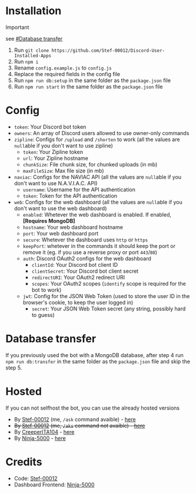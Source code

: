 # Installation

> [!IMPORTANT]
> see [#Database transfer](https://github.com/Stef-00012/Discord-User-Installed-Apps/#database-transfer
)
1. Run `git clone https://github.com/Stef-00012/Discord-User-Installed-Apps`
2. Run `npm i`
3. Rename `config.example.js` to `config.js`
4. Replace the required fields in the config file
5. Run `npm run db:setup` in the same folder as the `package.json` file
6. Run `npm run start` in the same folder as the `package.json` file

# Config

- `token`: Your Discord bot token
- `owners`: An array of Discord users allowed to use owner-only commands
- `zipline`: Configs for `/upload` and `/shorten` to work (all the values are `null`able if you don't want to use zipline)
    - `token`: Your Zipline token
    - `url`: Your Zipline hostname
    - `chunkSize`: File chunk size, for chunked uploads (in mb)
    - `maxFileSize`: Max file size (in mb)
- `naviac`: Configs for the NAVIAC API (all the values are `null`able if you don't want to use N.A.V.I.A.C. API)
    - `username`: Username for the API authentication
    - `token`: Token for the API authentication
- `web`: Configs for the web dashboard (all the values are `null`able if you don't want to use the web dashboard)
    - `enabled`: Whetever the web dashboard is enabled. If enabled, **[Requires MongoDB]**
    - `hostname`: Your web dashboard hostname
    - `port`: Your web dashboard port
    - `secure`: Whetever the dashboard uses `http` or `https`
    - `keepPort`: whetever in the commands it should keep the port or remove it (eg. if you use a reverse proxy or port `443`/`80`)
    - `auth`: Discord OAuth2 configs for the web dashboard
        - `clientId`: Your Discord bot client ID
        - `clientSecret`: Your Discord bot client secret
        - `redirectURI`: Your OAuth2 redirect URI
        - `scopes`: Your OAuth2 scopes (`identify` scope is required for the bot to work)
    - `jwt`: Config for the JSON Web Token (used to store the user ID in the browser's cookie, to keep the user logged in)
        - `secret`: Your JSON Web Token secret (any string, possibly hard to guess)

# Database transfer

If you previously used the bot with a MongoDB database, after step 4 run `npm run db:transfer` in the same folder as the `package.json` file and skip the step 5.

# Hosted

If you can not selfhost the bot, you can use the already hosted versions

- By [Stef-00012](https://github.com/Stef-00012) (me, `/ask` command avaible) - [here](https://discord.com/oauth2/authorize?client_id=1223221223685886032)
- ~~By [Stef-00012](https://github.com/Stef-00012) (me, `/aks` command not avaible) - [here](https://discord.com/oauth2/authorize?client_id=1219574606294417499)~~
- By [CreeperITA104](https://github.com/Creeperita09) - [here](https://discord.com/oauth2/authorize?client_id=1222184630581592107)
- By [Ninja-5000](https://github.com/Ninja-5000) - [here](https://discord.com/oauth2/authorize?client_id=1042885313367900211)

# Credits

- Code: [Stef-00012](https://github.com/Stef-00012)
- Dashboard Frontend: [Ninja-5000](https://github.com/Ninja-5000)